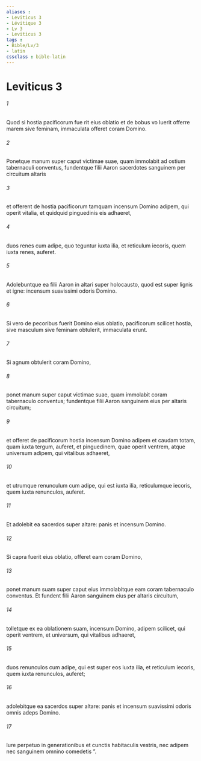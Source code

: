 ```yaml
---
aliases : 
- Leviticus 3
- Lévitique 3
- Lv 3
- Leviticus 3
tags : 
- Bible/Lv/3
- latin
cssclass : bible-latin
---
```


# Leviticus 3

###### 1
Quod si hostia pacificorum fue rit eius oblatio et de bobus vo luerit offerre marem sive feminam, immaculata offeret coram Domino. 
###### 2
Ponetque manum super caput victimae suae, quam immolabit ad ostium tabernaculi conventus, fundentque filii Aaron sacerdotes sanguinem per circuitum altaris 
###### 3
et offerent de hostia pacificorum tamquam incensum Domino adipem, qui operit vitalia, et quidquid pinguedinis eis adhaeret, 
###### 4
duos renes cum adipe, quo teguntur iuxta ilia, et reticulum iecoris, quem iuxta renes, auferet. 
###### 5
Adolebuntque ea filii Aaron in altari super holocausto, quod est super lignis et igne: incensum suavissimi odoris Domino.
###### 6
Si vero de pecoribus fuerit Domino eius oblatio, pacificorum scilicet hostia, sive masculum sive feminam obtulerit, immaculata erunt. 
###### 7
Si agnum obtulerit coram Domino, 
###### 8
ponet manum super caput victimae suae, quam immolabit coram tabernaculo conventus; fundentque filii Aaron sanguinem eius per altaris circuitum; 
###### 9
et offeret de pacificorum hostia incensum Domino adipem et caudam totam, quam iuxta tergum, auferet, et pinguedinem, quae operit ventrem, atque universum adipem, qui vitalibus adhaeret, 
###### 10
et utrumque renunculum cum adipe, qui est iuxta ilia, reticulumque iecoris, quem iuxta renunculos, auferet. 
###### 11
Et adolebit ea sacerdos super altare: panis et incensum Domino.
###### 12
Si capra fuerit eius oblatio, offeret eam coram Domino, 
###### 13
ponet manum suam super caput eius immolabitque eam coram tabernaculo conventus. Et fundent filii Aaron sanguinem eius per altaris circuitum, 
###### 14
tolletque ex ea oblationem suam, incensum Domino, adipem scilicet, qui operit ventrem, et universum, qui vitalibus adhaeret, 
###### 15
duos renunculos cum adipe, qui est super eos iuxta ilia, et reticulum iecoris, quem iuxta renunculos, auferet; 
###### 16
adolebitque ea sacerdos super altare: panis et incensum suavissimi odoris omnis adeps Domino. 
###### 17
Iure perpetuo in generationibus et cunctis habitaculis vestris, nec adipem nec sanguinem omnino comedetis ”.
